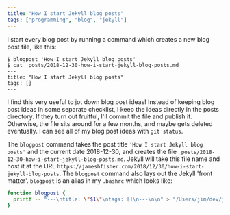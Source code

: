 ```yaml
---
title: "How I start Jekyll blog posts"
tags: ["programming", "blog", "jekyll"]
---
```


I start every blog post by running a command which creates a new blog post file, like this:

```console
$ blogpost 'How I start Jekyll blog posts'
$ cat _posts/2018-12-30-how-i-start-jekyll-blog-posts.md
---
title: "How I start Jekyll blog posts"
tags: []
---

```

I find this very useful to jot down blog post ideas!
Instead of keeping blog post ideas in some separate checklist,
I keep the ideas directly in the posts directory.
If they turn out fruitful,
I'll commit the file and publish it.
Otherwise,
the file sits around for a few months,
and maybe gets deleted eventually.
I can see all of my blog post ideas with `git status`.

The `blogpost` command takes the post title `'How I start Jekyll blog posts'`
and the current date 2018-12-30,
and creates the file `_posts/2018-12-30-how-i-start-jekyll-blog-posts.md`.
Jekyll will take this file name
and host it at the URL `https://jameshfisher.com/2018/12/30/how-i-start-jekyll-blog-posts`.
The `blogpost` command also lays out the Jekyll 'front matter'.
`blogpost` is an alias in my `.bashrc` which looks like:

```bash
function blogpost {
  printf -- "---\ntitle: \"$1\"\ntags: []\n---\n\n" > "/Users/jim/dev/jameshfisher/jameshfisher.com/_posts/$(date '+%Y-%m-%d')-$(echo $1 | tr '[:upper:] ' '[:lower:]-' | tr -cd "[:alnum:]-").md"
}
```
